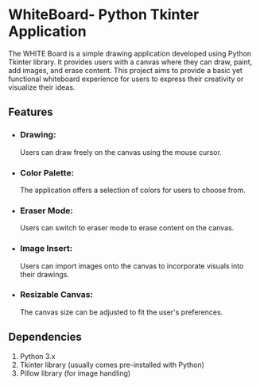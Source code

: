 <h1>WhiteBoard- Python Tkinter Application</h1>
<p>The WHITE Board is a simple drawing application developed using Python Tkinter library. It provides users with a canvas where they can draw, paint, add images, and erase content. This project aims to provide a basic yet functional whiteboard experience for users to express their creativity or visualize their ideas.</p>
<h2>Features</h2>
<ul>
  <li><h3>Drawing:</h3> Users can draw freely on the canvas using the mouse cursor.</li>
  <li><h3>Color Palette: </h3>The application offers a selection of colors for users to choose from.</li>
  <li><h3>Eraser Mode: </h3>Users can switch to eraser mode to erase content on the canvas.</li>
  <li><h3>Image Insert:</h3>Users can import images onto the canvas to incorporate visuals into their drawings.</li>
  <li><h3>Resizable Canvas: </h3>The canvas size can be adjusted to fit the user's preferences.</li>
</ul>

<h2>Dependencies</h2>
<ol>
<li>Python 3.x</li>
<li>Tkinter library (usually comes pre-installed with Python)</li>
<li>Pillow library (for image handling)</li>
</ol>
